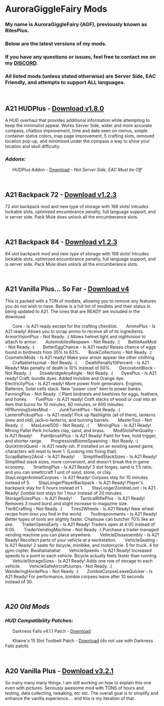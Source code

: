 # AuroraGiggleFairy Mods

### My name is AuroraGiggleFairy (AGF), previously known as RilesPlus.

### Below are the latest versions of my mods.

### If you have any questions or issues, feel free to contact me on my [DISCORD](https://discord.gg/Vm5eyW6N4r).

### All listed mods (unless stated otherwise) are Server Side, EAC Friendly, and attempts to support ALL languages.

<p>&nbsp;</p>

## **A21 HUDPlus** - [Download v1.8.0](https://github.com/AuroraGiggleFairy/AuroraGiggleFairy.github.io/raw/main/AGF-A21HUDPlus1.8.0.zip)

A HUD overhaul that provides additional information while attempting to keep the minimalist appeal. Works Server Side, wider and more accurate compass, chatbox improvement, time and date seen on menus, simple container status colors, map page improvement, 5 crafting slots, removed location pop-up, and minimized under the compass a way to show your location and skull difficulty.

### ***Addons:***

&nbsp;&nbsp;&nbsp;&nbsp;&nbsp; HUDPlus Addon - [Download](https://github.com/AuroraGiggleFairy/AuroraGiggleFairy.github.io/raw/main/AGF-A21HUDPlus-Addon1.4.0.zip) - *Not Server Side, EAC Must be Off*

<p>&nbsp;</p>

## **A21 Backpack 72** - [Download v1.2.3](https://github.com/AuroraGiggleFairy/AuroraGiggleFairy.github.io/raw/main/AGF-A21Backpack72Plus1.2.3.zip)

72 slot backpack mod and new type of storage with 168 slots! Inlcudes lockable slots, optimized encumbrance penalty, full language support, and is server side. Pack Mule does unlock all the encumberance slots.
  
<p>&nbsp;</p>

## **A21 Backpack 84** - [Download v1.2.3](https://github.com/AuroraGiggleFairy/AuroraGiggleFairy.github.io/raw/main/AGF-A21Backpack84Plus1.2.3.zip)

84 slot backpack mod and new type of storage with 168 slots! Inlcudes lockable slots, optimized encumbrance penalty, full language support, and is server side. Pack Mule does unlock all the encumberance slots.
  
<p>&nbsp;</p>

## **A21 Vanilla Plus... So Far** - [Download v4](https://github.com/AuroraGiggleFairy/AuroraGiggleFairy.github.io/raw/main/AGF-A21-VP-SoFar-v4.zip)
This is packed with a TON of modlets, allowing you to remove any features you do not wish to have. Below is a full list of modlets and their status in being updated to A21. The ones that are READY are included in the download.

&nbsp;&nbsp;&nbsp;&nbsp;&nbsp; Core - Is A21 ready except for the crafting checklist.
&nbsp;&nbsp;&nbsp;&nbsp;&nbsp; AmmoPlus - Is A21 ready! Allows you to scrap ammo to receive all of its ingredients.
&nbsp;&nbsp;&nbsp;&nbsp;&nbsp; ArmorVisionPlus - Not Ready. :( Allows helmet light and nightvision to attach to armor.
&nbsp;&nbsp;&nbsp;&nbsp;&nbsp; AutomobilesRespawn - Not Ready. :(
&nbsp;&nbsp;&nbsp;&nbsp;&nbsp; BattleAxeMod - Not Ready. :(
&nbsp;&nbsp;&nbsp;&nbsp;&nbsp; BetterEggChance - Is A21 ready! Raises chance of eggs found in birdnests from 35% to 63%.
&nbsp;&nbsp;&nbsp;&nbsp;&nbsp; BookCollections - Not Ready. :(
&nbsp;&nbsp;&nbsp;&nbsp;&nbsp; CosmeticMods - Is A21 ready! Make your armor appear like other clothing.
&nbsp;&nbsp;&nbsp;&nbsp;&nbsp; CraftableHazmat - Not Ready. :(
&nbsp;&nbsp;&nbsp;&nbsp;&nbsp; DeathPenalty10Percent - Is A21 Ready! Max penalty of death is 10% instead of 50%.
&nbsp;&nbsp;&nbsp;&nbsp;&nbsp; DecorationBlock - Not Ready. :(
&nbsp;&nbsp;&nbsp;&nbsp;&nbsp; DrawbridgeAnyAngle - Not Ready. :(
&nbsp;&nbsp;&nbsp;&nbsp;&nbsp; DyesPlus - Is A21 ready! Craft, bundle dyes. Added Invisible and Orange dye.
&nbsp;&nbsp;&nbsp;&nbsp;&nbsp; ElectricityPlus - Is A21 ready! More power from generators. Engines, Batteries, Solar cells stack. New "power core" item to power banks.
&nbsp;&nbsp;&nbsp;&nbsp;&nbsp; FarmingPlus - Not Ready. :( Plant birdnests and beehives for eggs, feathers, and honey.
&nbsp;&nbsp;&nbsp;&nbsp;&nbsp; FuelPlus - Is A21 ready! Craft stacks of wood or coal into an item that burns for 10 minutes, 60 minutes, or 600 minutes.
&nbsp;&nbsp;&nbsp;&nbsp;&nbsp; HPRunningSolesMod - 
&nbsp;&nbsp;&nbsp;&nbsp;&nbsp; JunkTurretPlus - Not Ready. :(
&nbsp;&nbsp;&nbsp;&nbsp;&nbsp; LanternPickupPlus - Is A21 ready! Pick up flashlights (all of them), lanterns (new and old), jack-o-lanterns, and burning barrels. 
&nbsp;&nbsp;&nbsp;&nbsp;&nbsp; MasterTool - Not Ready. :(
&nbsp;&nbsp;&nbsp;&nbsp;&nbsp; MaxLevel500 - Not Ready. :(
&nbsp;&nbsp;&nbsp;&nbsp;&nbsp; MiningPlus - Is A21 Ready! Mining Pallet Perk includes clay, sand, and brass.
&nbsp;&nbsp;&nbsp;&nbsp;&nbsp; ModSlotsPerQuality - Is A21 Ready!
&nbsp;&nbsp;&nbsp;&nbsp;&nbsp; PaintbrushPlus - Is A21 Ready! Paint for free, hold trigger, and shorter range.
&nbsp;&nbsp;&nbsp;&nbsp;&nbsp; ProgressiveBiomeSpawning - Not Ready. :(
&nbsp;&nbsp;&nbsp;&nbsp;&nbsp; QuickIntroQuest - Is A21 ready-ish. If installed on an existing saved game, characters will reset to level 1. (Looking into fixing that).
&nbsp;&nbsp;&nbsp;&nbsp;&nbsp; ScrapBattery2Acid - Is A21 Ready!
&nbsp;&nbsp;&nbsp;&nbsp;&nbsp; SimplifiedStackSizes - Is A21 Ready! Simplified stack sizes, more convenient, and doesn't break the in game economy.
&nbsp;&nbsp;&nbsp;&nbsp;&nbsp; SmeltingPlus - Is A21 Ready! 3 slot forges, sand is 1:5 ratio, and you can smelt/craft 1 unit of sand, stone, or clay.
&nbsp;&nbsp;&nbsp;&nbsp;&nbsp; StayLongerAnimalCorpses - Is A21 Ready! Corpses stay for 10 minutes instead of 5.
&nbsp;&nbsp;&nbsp;&nbsp;&nbsp; StayLongerPlayerBackpack - Is A21 Ready! Player's backpack stay for 5 hours instead of 1.
&nbsp;&nbsp;&nbsp;&nbsp;&nbsp; StayLongerZombieLoot - Is A21 Ready! Zombie loot stays for 1 hour instead of 20 minutes.
&nbsp;&nbsp;&nbsp;&nbsp;&nbsp; StorageSizesPlus - Is A21 Ready!
&nbsp;&nbsp;&nbsp;&nbsp;&nbsp; TacticalRiflePlus - Is A21 Ready! Removes 3 round burst and slight increase to magazine size.
&nbsp;&nbsp;&nbsp;&nbsp;&nbsp; Tier6Crafting - Not Ready. :(
&nbsp;&nbsp;&nbsp;&nbsp;&nbsp; Tires2Wheels - Is A21 Ready! New wheel recipe from tires you find in the world.
&nbsp;&nbsp;&nbsp;&nbsp;&nbsp; ToolImprovments - Is A21 Ready! Better types of tools are slightly faster. Chainsaw can butcher 70% like an axe.
&nbsp;&nbsp;&nbsp;&nbsp;&nbsp; TraderOpensEarly - Is A21 Ready! Traders open at 4:05 instead of 6:05.
&nbsp;&nbsp;&nbsp;&nbsp;&nbsp; TraderVendingMachine - Not Ready. :( Purchase a trader managed vending machine you can place anywhere.
&nbsp;&nbsp;&nbsp;&nbsp;&nbsp; VehicleDissassembly - Is A21 Ready! Recollect parts of your vehicle at a workstation.
&nbsp;&nbsp;&nbsp;&nbsp;&nbsp; VehicleSeating - Is A21 Ready! 2 seats for bicycle, minibike, and motorcycle. 5 for truck. 4 for gyro copter. Bwahahahaha!
&nbsp;&nbsp;&nbsp;&nbsp;&nbsp; VehicleSpeeds - Is A21 Ready! Increased speeds to a point to each vehicle. Bicycle actually feels faster than running.
&nbsp;&nbsp;&nbsp;&nbsp;&nbsp; VehicleStorageSizes - Is A21 Ready! Adds one row of storage to each vehicle.
&nbsp;&nbsp;&nbsp;&nbsp;&nbsp; VehicleSafeAircraftJumps - Not Ready. :(
&nbsp;&nbsp;&nbsp;&nbsp;&nbsp; WanderingHordePlus - Not Ready. :(
&nbsp;&nbsp;&nbsp;&nbsp;&nbsp; ZombieCorpseLeaveQuicker - Is A21 Ready! For performance, zombie corpses leave after 10 seconds instead of 30.

  
<p>&nbsp;</p>

## ***A20 Old Mods***
### ***HUD Compatibility Patches:***

&nbsp;&nbsp;&nbsp;&nbsp;&nbsp; Darkness Falls v4.1.1 Patch - [Download](https://github.com/AuroraGiggleFairy/AuroraGiggleFairy.github.io/raw/main/AGF-A20HUDPlus1.5.2DFPatch.zip)

&nbsp;&nbsp;&nbsp;&nbsp;&nbsp; Khaine's 15 Slot Toolbelt Patch - [Download](https://github.com/AuroraGiggleFairy/AuroraGiggleFairy.github.io/raw/main/KHA20-z15SlotCompAGFHUD.zip) (do not use with Darkness Falls patch)

<p>&nbsp;</p>

## **A20 Vanilla Plus** - [Download v3.2.1](https://github.com/AuroraGiggleFairy/AuroraGiggleFairy.github.io/raw/main/AGF-A20VanillaPlus3.2.1.zip)

So many many many things. I am still working on how to explain this one even with pictures. Seriously awesome mod with TONS of hours and testing, data collecting, tweaking, etc etc. The overall goal is to simplify and enhance the vanilla experience.... and this is my iteration of that.

<p>&nbsp;</p>

